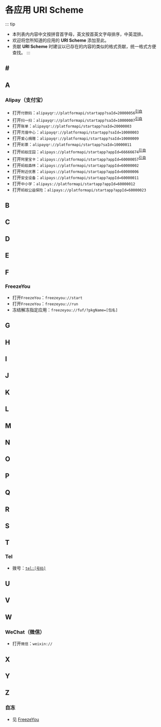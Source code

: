 # 各应用 URI Scheme

::: tip
- 本列表内内容中文按拼音首字母，英文按首英文字母排序，中英混排。
- 欢迎将您所知道的应用的 **URI Scheme** 添加至此。
- 贡献 **URI Scheme** 时建议以已存在的内容的类似的格式贡献，统一格式方便查找。
:::

## \#

## A

### Alipay（支付宝）
- 打开`付款码`：`alipayqr://platformapi/startapp?saId=20000056`<sup>[引自](https://st3376519.huoban.com/share/1985010/VGi2N5Vf0C1MVnHCVWiBc8L9g15c9VGJbMGcFrb6/172707/list)</sup>
- 打开`扫一扫`：`alipayqr://platformapi/startapp?saId=10000007`<sup>[引自](https://st3376519.huoban.com/share/1985010/VGi2N5Vf0C1MVnHCVWiBc8L9g15c9VGJbMGcFrb6/172707/list)</sup>
- 打开`账单`：`alipayqr://platformapi/startapp?saId=20000003`
- 打开`充值中心`：`alipayqr://platformapi/startapp?saId=10000003`
- 打开`爱心捐赠`：`alipayqr://platformapi/startapp?saId=10000009`
- 打开`彩票`：`alipayqr://platformapi/startapp?saId=10000011`
- 打开`蚂蚁庄园`：`alipays://platformapi/startapp?appId=66666674`<sup>[引自](https://st3376519.huoban.com/share/1985010/VGi2N5Vf0C1MVnHCVWiBc8L9g15c9VGJbMGcFrb6/172707/list)</sup>
- 打开`阿里宝卡`：`alipays://platformapi/startapp?appId=60000057`<sup>[引自](https://st3376519.huoban.com/share/1985010/VGi2N5Vf0C1MVnHCVWiBc8L9g15c9VGJbMGcFrb6/172707/list)</sup>
- 打开`蚂蚁森林`：`alipays://platformapi/startapp?appId=60000002`
- 打开`附近优惠`：`alipays://platformapi/startapp?appId=60000006`
- 打开`安全设备`：`alipays://platformapi/startapp?appId=60000011`
- 打开`中小学`：`alipays://platformapi/startapp?appId=60000012`
- 打开`蚂蚁公益保险`：`alipays://platformapi/startapp?appId=60000023`

## B

## C

## D

## E

## F

### FreezeYou
- 打开`FreezeYou`：`freezeyou://start`
- 打开`FreezeYou`：`freezeyou://run`
- 冻结解冻指定应用：`freezeyou://fuf/?pkgName=[包名]`

## G

## H

## I

## J

## K

## L

## M

## N

## O

## P

## Q

## R

## S

## T

### Tel
- 拨号：[`tel:[号码]`](tel:%5B号码%5D)


## U

## V

## W

### WeChat（微信）
- 打开`微信`：`weixin://`


## X

## Y

## Z
### 自冻
- 见 [FreezeYou](#freezeyou)

